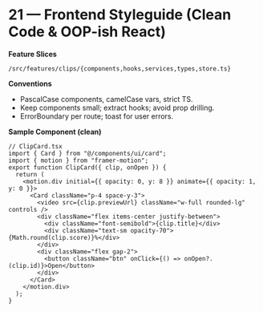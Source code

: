 
# 21 — Frontend Styleguide (Clean Code & OOP-ish React)

**Feature Slices**
```
/src/features/clips/{components,hooks,services,types,store.ts}
```

**Conventions**
- PascalCase components, camelCase vars, strict TS.
- Keep components small; extract hooks; avoid prop drilling.
- ErrorBoundary per route; toast for user errors.

**Sample Component (clean)**
```tsx
// ClipCard.tsx
import { Card } from "@/components/ui/card";
import { motion } from "framer-motion";
export function ClipCard({ clip, onOpen }) {
  return (
    <motion.div initial={{ opacity: 0, y: 8 }} animate={{ opacity: 1, y: 0 }}>
      <Card className="p-4 space-y-3">
        <video src={clip.previewUrl} className="w-full rounded-lg" controls />
        <div className="flex items-center justify-between">
          <div className="font-semibold">{clip.title}</div>
          <div className="text-sm opacity-70">{Math.round(clip.score)}%</div>
        </div>
        <div className="flex gap-2">
          <button className="btn" onClick={() => onOpen?.(clip.id)}>Open</button>
        </div>
      </Card>
    </motion.div>
  );
}
```
